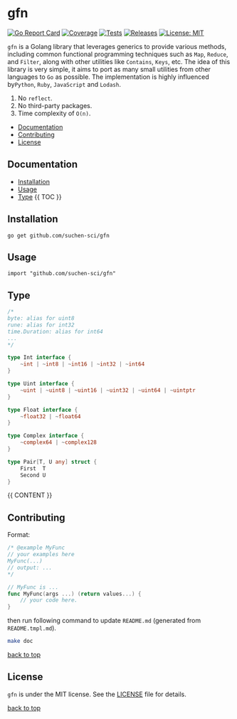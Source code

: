 # gfn

[![Go Report Card](https://goreportcard.com/badge/github.com/suchen-sci/gfn?style=flat-square)](https://goreportcard.com/report/github.com/suchen-sci/gfn)
[![Coverage](https://codecov.io/gh/suchen-sci/gfn/branch/main/graph/badge.svg)](https://app.codecov.io/gh/suchen-sci/gfn/tree/main)
[![Tests](https://github.com/suchen-sci/gfn/actions/workflows/test.yml/badge.svg)](https://github.com/suchen-sci/gfn/actions/workflows/test.yml)
[![Releases](https://img.shields.io/github/release/suchen-sci/gfn/all.svg?style=flat-square)](https://github.com/suchen-sci/gfn/releases)
[![License: MIT](https://img.shields.io/badge/License-MIT-yellow.svg)](https://github.com/suchen-sci/gfn/blob/main/LICENSE)

`gfn` is a Golang library that leverages generics to provide various methods, including common functional programming techniques such as `Map`, `Reduce`, and `Filter`, along with other utilities like `Contains`, `Keys`, etc. The idea of this library is very simple, it aims to port as many small utilities from other languages to `Go` as possible. The implementation is highly influenced by`Python`, `Ruby`, `JavaScript` and `Lodash`.

1. No `reflect`. 
2. No third-party packages. 
3. Time complexity of `O(n)`.

- [Documentation](#documentation)
- [Contributing](#contributing)
- [License](#license)

## Documentation

- [Installation](#installation)
- [Usage](#usage)
- [Type](#type)
{{ TOC }}


## Installation
```
go get github.com/suchen-sci/gfn
```

## Usage 
```
import "github.com/suchen-sci/gfn"
```

## Type

```go
/*
byte: alias for uint8
rune: alias for int32
time.Duration: alias for int64
...
*/

type Int interface {
    ~int | ~int8 | ~int16 | ~int32 | ~int64
}

type Uint interface {
    ~uint | ~uint8 | ~uint16 | ~uint32 | ~uint64 | ~uintptr
}

type Float interface {
    ~float32 | ~float64
}

type Complex interface {
    ~complex64 | ~complex128
}

type Pair[T, U any] struct {
    First  T
    Second U
}
```

{{ CONTENT }}

## Contributing

Format:
```go
/* @example MyFunc
// your examples here
MyFunc(...)
// output: ...
*/

// MyFunc is ...
func MyFunc(args ...) (return values...) {
    // your code here.
}
```

then run following command to update `README.md` (generated from `README.tmpl.md`).

```bash
make doc
```

[back to top](#gfn)

## License
`gfn` is under the MIT license. See the [LICENSE](https://github.com/suchen-sci/gfn/blob/main/LICENSE) file for details.


[back to top](#gfn)
